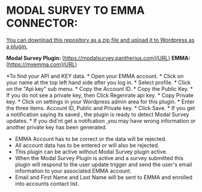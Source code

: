 # MODAL SURVEY TO EMMA CONNECTOR:
<u>You can download this repository as a zip file and upload it to Wordpress as a plugin.</u>

**Modal Survey Plugin:**
[https://modalsurvey.pantherius.com](URL)
**EMMA:**
[https://myemma.com](URL)


*To find your API and KEY data.
    * Open your EMMA account.
    *  Click on your name at the top left hand side after you log in.
    *  Select profile. 
    *  Click on the "Api key" sub menu.
    *  Copy the Account ID.
    *  Copy the Public Key.
    *  If you do not see a private key, then Click Regenrate api key.
    *  Copy Private key. 
    *  Click on settings in your Wordpress admin area for this plugin.
    *  Enter the three items. Account ID, Public and Private key. 
    *  Click Save.
    *  If you get a notification saying its saved  , the plugin is ready to detect Modal Survey updates.
    *  If you did'nt get a notifcation ,you may have wrong information or another private key has been generated. 

  * EMMA Account has to be correct or the data will be rejected. 
  * All account data has to be entered or will also be rejected. 
  * This plugin can be active without Modal Survey plugin active.
  * When the Modal Survey Plugin is active and a survey submitted this plugin will respond to the user update trigger and send the user's email information to your associated EMMA account.
  * Email and First Name and Last Name will be sent to EMMA and enrolled into accounts contact list. 
